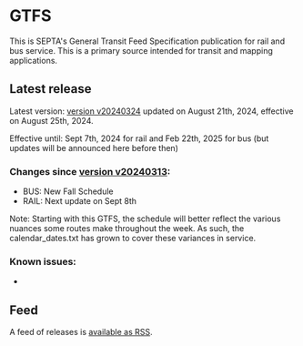 # GTFS

This is SEPTA's General Transit Feed Specification publication for rail and bus service. This is a primary source intended for transit and mapping applications.

## Latest release

Latest version: [version v20240324](https://github.com/septadev/GTFS/releases/tag/v202408250) updated on August 21th, 2024, effective on August 25th, 2024.

Effective until: Sept 7th, 2024 for rail and Feb 22th, 2025 for bus (but updates will be announced here before then)

### Changes since [version v20240313](https://github.com/septadev/GTFS/releases/tag/v202403240): 
 
*  BUS:  New Fall Schedule
*  RAIL:  Next update on Sept 8th

Note: Starting with this GTFS, the schedule will better reflect the various nuances some routes make throughout the week.  As such, the calendar_dates.txt has grown to cover these variances in service.

### Known issues:
* 

## Feed

A feed of releases is [available as RSS](https://github.com/septadev/GTFS/releases.atom).

